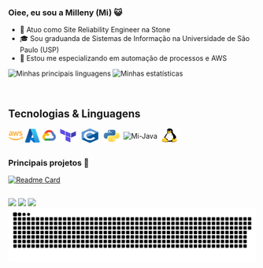 ### Oiee, eu sou a Milleny (Mi) 😺
- 💚 Atuo como Site Reliability Engineer na Stone
- 🎓 Sou graduanda de Sistemas de Informação na Universidade de São Paulo (USP) 
- 🌱 Estou me especializando em automação de processos e AWS

![Minhas principais linguagens](https://github-readme-stats.vercel.app/api/top-langs/?username=micdasx&layout=compact&hide_border=true&langs_count=10&theme=radical&custom_title=Minhas%20principais%20linguagens)
![Minhas estatísticas](https://github-readme-stats.vercel.app/api?username=micdasx&show_icons=true&theme=radical&rank_icon=github&hide_border=true&hide_title=true&include_all_commits=true&count_private=true&disable_animations=true)

<div style="display: inline_block"><br>
  <h2>Tecnologias & Linguagens</h2>
  <img align="center" alt="Mi-AWS" height="30" src="https://github.com/devicons/devicon/blob/v2.16.0/icons/amazonwebservices/amazonwebservices-plain-wordmark.svg">
  <img align="center" alt="Mi-Azure" height="30" src="https://github.com/devicons/devicon/blob/v2.16.0/icons/azure/azure-original.svg">
  <img align="center" alt="Mi-GCP" height="30" src="https://github.com/devicons/devicon/blob/6910f0503efdd315c8f9b858234310c06e04d9c0/icons/googlecloud/googlecloud-original.svg">
  <img align="center" alt="Mi-Terraform" height="30" width="40" src="https://github.com/devicons/devicon/blob/6910f0503efdd315c8f9b858234310c06e04d9c0/icons/terraform/terraform-original.svg">
  <img align="center" alt="Mi-CSS" height="30" width="40" src="https://raw.githubusercontent.com/devicons/devicon/master/icons/c/c-original.svg">
  <img align="center" alt="Mi-Python" height="30" width="40" src="https://raw.githubusercontent.com/devicons/devicon/master/icons/python/python-original.svg">
  <img align="center" alt="Mi-Java" height="30" width="40" src="https://cdn.jsdelivr.net/gh/devicons/devicon/icons/java/java-original.svg">
  <img align="center" alt="Mi-Linux" height="30" width="40" src="https://github.com/devicons/devicon/blob/6910f0503efdd315c8f9b858234310c06e04d9c0/icons/linux/linux-original.svg">
</div>

## 

### Principais projetos 🚀
          
[![Readme Card](https://github-readme-stats.vercel.app/api/pin/?username=micdasx&repo=pong&show_icons=true&theme=radical)](https://github.com/anuraghazra/github-readme-stats)

##

<div>
 <a href="mailto:milleny@usp.br" target="_blank"><img src="https://img.shields.io/badge/-Gmail-%23333?style=for-the-badge&logo=gmail&logoColor=white" target="_blank"></a>
 <a href="https://www.linkedin.com/in/micdas/" target="_blank"><img src="https://img.shields.io/badge/LinkedIn-0077B5?style=for-the-badge&logo=linkedin&logoColor=white" target="_blank"></a>
 <a href="https://open.spotify.com/user/21oc3boj3ktmx7effdpiiunbi" target="_blank"><img src="https://img.shields.io/badge/Spotify-1ED760?&style=for-the-badge&logo=spotify&logoColor=white" target="_blank"></a>
</div>

<picture>
  <source media="(prefers-color-scheme: dark)" srcset="https://raw.githubusercontent.com/micdasx/micdasx/output/github-contribution-grid-snake-dark.svg">
  <source media="(prefers-color-scheme: light)" srcset="https://raw.githubusercontent.com/micdasx/micdasx/output/github-contribution-grid-snake.svg">
  <img alt="github contribution grid snake animation" src="https://raw.githubusercontent.com/micdasx/micdasx/output/github-contribution-grid-snake.svg">
</picture>

